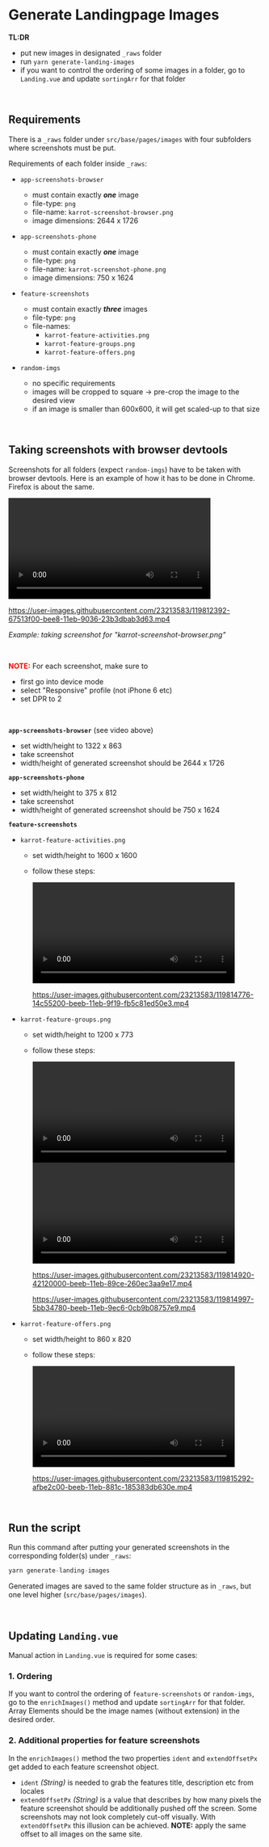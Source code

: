 <!-- View this file with embedded videos on GitHub: -->
<!-- https://github.com/yunity/karrot-frontend/blob/master/src/base/generate-images-readme.md -->

# Generate Landingpage Images

**TL:DR**
- put new images in designated `_raws` folder
- run `yarn generate-landing-images`
- if you want to control the ordering of some images in a folder, go to `Landing.vue` and update `sortingArr` for that folder

<br />

## Requirements

There is a `_raws` folder under `src/base/pages/images` with four subfolders where screenshots must be put.

Requirements of each folder inside `_raws`:

- `app-screenshots-browser`
  - must contain exactly ***one*** image
  - file-type: `png`
  - file-name: `karrot-screenshot-browser.png`
  - image dimensions: 2644 x 1726

- `app-screenshots-phone`
  - must contain exactly ***one*** image
  - file-type: `png`
  - file-name: `karrot-screenshot-phone.png`
  - image dimensions: 750 x 1624

- `feature-screenshots`
  - must contain exactly ***three*** images
  - file-type: `png`
  - file-names:
    - `karrot-feature-activities.png`
    - `karrot-feature-groups.png`
    - `karrot-feature-offers.png`

- `random-imgs`
  - no specific requirements
  - images will be cropped to square -> pre-crop the image to the desired view
  - if an image is smaller than 600x600, it will get scaled-up to that size

<br />

## Taking screenshots with browser devtools

Screenshots for all folders (expect `random-imgs`) have to be taken with browser devtools. Here is an example of how it has to be done in Chrome. Firefox is about the same.

<video controls="true" allowfullscreen="true" width="400">
  <source src="assets/generate-images-readme/taking-screenshots-example.mp4" type="video/mp4">
</video>

https://user-images.githubusercontent.com/23213583/119812392-67513f00-bee8-11eb-9036-23b3dbab3d63.mp4

<i>Example: taking screenshot for "karrot-screenshot-browser.png"</i>

<br />

<strong style="color: red;">NOTE:</strong> For each screenshot, make sure to
- first go into device mode
- select "Responsive" profile (not iPhone 6 etc)
- set DPR to 2

<br />

**`app-screenshots-browser`** (see video above)
  - set width/height to 1322 x 863
  - take screenshot
  - width/height of generated screenshot should be 2644 x 1726

**`app-screenshots-phone`**
  - set width/height to 375 x 812
  - take screenshot
  - width/height of generated screenshot should be 750 x 1624

**`feature-screenshots`**
- `karrot-feature-activities.png`
  - set width/height to 1600 x 1600
  - follow these steps:

    <video controls="true" allowfullscreen="true" width="400">
      <source src="assets/generate-images-readme/karrot-feature-activities.mp4" type="video/mp4">
    </video>

    https://user-images.githubusercontent.com/23213583/119814776-14c55200-beeb-11eb-9f19-fb5c81ed50e3.mp4

- `karrot-feature-groups.png`
  - set width/height to 1200 x 773
  - follow these steps:

    <video controls="true" allowfullscreen="true" width="400">
      <source src="assets/generate-images-readme/karrot-feature-groups-1.mp4" type="video/mp4">
    </video>
    <video controls="true" allowfullscreen="true" width="400">
      <source src="assets/generate-images-readme/karrot-feature-groups-2.mp4" type="video/mp4">
    </video>

    https://user-images.githubusercontent.com/23213583/119814920-42120000-beeb-11eb-89ce-260ec3aa9e17.mp4

    https://user-images.githubusercontent.com/23213583/119814997-5bb34780-beeb-11eb-9ec6-0cb9b08757e9.mp4

- `karrot-feature-offers.png`
  - set width/height to 860 x 820
  - follow these steps:

    <video controls="true" allowfullscreen="true" width="400">
      <source src="assets/generate-images-readme/taking-screenshots-offers.mp4" type="video/mp4">
    </video>

    https://user-images.githubusercontent.com/23213583/119815292-afbe2c00-beeb-11eb-881c-185383db630e.mp4

<br />

## Run the script

Run this command after putting your generated screenshots in the corresponding folder(s) under `_raws`:
```js
yarn generate-landing-images
```

Generated images are saved to the same folder structure as in `_raws`, but one level higher (`src/base/pages/images`).

<br />

## Updating `Landing.vue`

Manual action in `Landing.vue` is required for some cases:

### 1. Ordering

If you want to control the ordering of `feature-screenshots` or `random-imgs`, go to the `enrichImages()` method and update `sortingArr` for that folder. Array Elements should be the image names (without extension) in the desired order.

### 2. Additional properties for feature screenshots

In the `enrichImages()` method the two properties `ident` and `extendOffsetPx` get added to each feature screenshot object.

- `ident` *(String)* is needed to grab the features title, description etc from locales
- `extendOffsetPx` *(String)* is a value that describes by how many pixels the feature screenshot should be additionally pushed off the screen. Some screenshots may not look completely cut-off visually. With `extendOffsetPx` this illusion can be achieved. **NOTE:** apply the same offset to all images on the same site.
